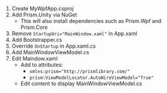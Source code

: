 1. Create MyWpfApp.csproj
2. Add Prism.Unity via NuGet
	- This will also install dependencies such as Prism.Wpf and Prism.Core
3. Remove `StartupUri="MainWindow.xaml"` in App.xaml
4. Add Bootstrapper.cs
5. Override `OnStartup` in App.xaml.cs
6. Add MainWindowViewModel.cs
7. Edit Maindow.xaml
	- Add to attributes:
		- `xmlns:prism="http://prismlibrary.com/"`
		- `prism:ViewModelLocator.AutoWireViewModel="True"`
	- Edit content to display MainWindowViewModel.cs